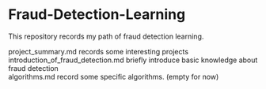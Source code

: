 # Fraud-Detection-Learning

This repository records my path of fraud detection learning.  
  
project_summary.md records some interesting projects  
introduction_of_fraud_detection.md briefly introduce basic knowledge about fraud detection  
algorithms.md record some specific algorithms. (empty for now)  
